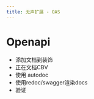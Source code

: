 ```yaml
---
title: 无声扩展 - OAS
---
```


# Openapi

- 添加文档到装饰
- 正在文档CBV
- 使用 autodoc
- 使用redoc/swagger渲染docs
- 验证
